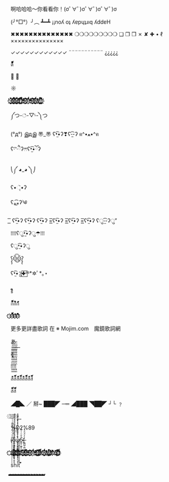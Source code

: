 啊哈哈哈～你看看你！(σﾟ∀ﾟ)σﾟ∀ﾟ)σﾟ∀ﾟ)σ

(╯°□°）╯︵ ┻━┻
¡¡noʎ oʇ ʎɐpɥʇɹıq ʎddɐH

✖✖✖✖✖✖✖✖✖✖✖✖✖✖
❍❍❍❍❍❍❍❍❍
❏
❐
❒
✗
✘
✚
•
ℓ
×××××××××××××××

✓✓✓✓✓✓✓✓✓✓✓✓
¨¨¨¨¨¨¨¨¨¨¨
¿¿¿¿¿

ด้้้้้็็็็็้้้้้็็็็็้้้้้้้้็็็็็้้้้้็็็็็้้้้้้้้็็็็็้้้้้็็็็็้้้้้้้้็็็็็้้้้้็็็็็็




☼

҉҉҉҉҉҉҉ͭ҉҉҉҉҉҉҉ͧ҉҉҉҉҉҉҉͌҉҉҉҉҉҉҉҉҉҉҉҉҉҉҉̷҉҉҉҉҉҉҉̕҉҉҉҉҉҉҉̵҉҉҉҉҉҉҉͔҉҉҉҉҉҉҉͓҉҉҉҉҉҉҉͍҉҉҉҉҉҉҉̫҉҉҉҉҉҉҉̬҉҉҉҉҉҉҉͚҉҉҉҉҉҉҉̦҉҉҉҉҉҉҉̭҉҉҉҉҉҉҉̭҉҉҉҉҉҉҉̖҉҉҉҉҉҉҉̰҉҉҉҉҉҉҉̻҉҉҉҉҉҉҉̭҉҉҉҉҉҉҉͇҉҉҉҉҉҉҉c҉҉҉҉҉҉҉ͧ҉҉҉҉҉҉҉̑҉҉҉҉҉҉҉̂҉҉҉҉҉҉҉͌҉҉҉҉҉҉҉̾҉҉҉҉҉҉҉ͪ҉҉҉҉҉҉҉͌҉҉҉҉҉҉҉ͥ҉҉҉҉҉҉҉̆҉҉҉҉҉҉҉̋҉҉҉҉҉҉҉̚҉҉҉҉҉҉҉͑҉҉҉҉҉҉҉͋҉҉҉҉҉҉҉ͥ҉҉҉҉҉҉҉͊҉҉҉҉҉҉҉̸҉҉҉҉҉҉҉͡҉҉҉҉҉҉҉҉҉҉҉҉҉҉҉͟҉҉҉҉҉҉҉͙҉҉҉҉҉҉҉̞҉҉҉҉҉҉҉̮҉҉҉҉҉҉҉̝҉҉҉҉҉҉҉̪҉҉҉҉҉҉҉̳҉҉҉҉҉҉҉̰҉҉҉҉҉҉҉̹҉҉҉҉҉҉҉̹҉҉҉҉҉҉҉͓҉҉҉҉҉҉҉͕҉҉҉҉҉҉҉͚҉҉҉҉҉҉҉̹҉҉҉҉҉҉҉a҉҉҉҉҉҉҉͛҉҉҉҉҉҉҉̿҉҉҉҉҉҉҉͐҉҉҉҉҉҉҉̎҉҉҉҉҉҉҉̵҉҉҉҉҉҉҉̨҉҉҉҉҉҉҉̶҉҉҉҉҉҉҉̴҉҉҉҉҉҉҉͠҉҉҉҉҉҉҉̯҉҉҉҉҉҉҉͚҉҉҉҉҉҉҉͚҉҉҉҉҉҉҉̮҉҉҉҉҉҉҉͇҉҉҉҉҉҉҉͖҉҉҉҉҉҉҉̹҉҉҉҉҉҉҉̱҉҉҉҉҉҉҉̤҉҉҉҉҉҉҉̙҉҉҉҉҉҉҉̥҉҉҉҉҉҉҉̱҉҉҉҉҉҉҉̺҉҉҉҉҉҉҉̗҉҉҉҉҉҉҉͙҉҉҉҉҉҉҉͉҉҉҉҉҉҉҉͈҉҉҉҉҉҉҉̜҉҉҉҉҉҉҉n҉҉҉҉҉҉҉̾҉҉҉҉҉҉҉ͩ҉҉҉҉҉҉҉ͫ҉҉҉҉҉҉҉̂҉҉҉҉҉҉҉̌҉҉҉҉҉҉҉̌҉҉҉҉҉҉҉̄҉҉҉҉҉҉҉ͪ҉҉҉҉҉҉҉̽҉҉҉҉҉҉҉̊҉҉҉҉҉҉҉͗҉҉҉҉҉҉҉̽҉҉҉҉҉҉҉̅҉҉҉҉҉҉҉ͩ҉҉҉҉҉҉҉̏҉҉҉҉҉҉҉̽҉҉҉҉҉҉҉͘҉҉҉҉҉҉҉͘҉҉҉҉҉҉҉͠҉҉҉҉҉҉҉̸҉҉҉҉҉҉҉̤҉҉҉҉҉҉҉̪҉҉҉҉҉҉҉̭҉҉҉҉҉҉҉̱҉҉҉҉҉҉҉̠҉҉҉҉҉҉҉͉҉҉҉҉҉҉҉̜҉҉҉҉҉҉҉͖҉҉҉҉҉҉҉͓҉҉҉҉҉҉҉ ҉҉҉҉҉҉҉̓҉҉҉҉҉҉҉̿҉҉҉҉҉҉҉̃҉҉҉҉҉҉҉̃҉҉҉҉҉҉҉͒҉҉҉҉҉҉҉͗҉҉҉҉҉҉҉̈́҉҉҉҉҉҉҉͑҉҉҉҉҉҉҉͌҉҉҉҉҉҉҉͒҉҉҉҉҉҉҉̀҉҉҉҉҉҉҉́҉҉҉҉҉҉҉̴҉҉҉҉҉҉҉̡҉҉҉҉҉҉҉̲҉҉҉҉҉҉҉̩҉҉҉҉҉҉҉͔҉҉҉҉҉҉҉̣҉҉҉҉҉҉҉̫҉҉҉҉҉҉҉͔҉҉҉҉҉҉҉̺҉҉҉҉҉҉҉̥҉҉҉҉҉҉҉H҉҉҉҉҉҉҉̋҉҉҉҉҉҉҉͆҉҉҉҉҉҉҉̔҉҉҉҉҉҉҉ͪ҉҉҉҉҉҉҉̐҉҉҉҉҉҉҉̈҉҉҉҉҉҉҉͝҉҉҉҉҉҉҉̶҉҉҉҉҉҉҉͠҉҉҉҉҉҉҉̴҉҉҉҉҉҉҉͘҉҉҉҉҉҉҉̫҉҉҉҉҉҉҉̰҉҉҉҉҉҉҉̟҉҉҉҉҉҉҉̠҉҉҉҉҉҉҉̪҉҉҉҉҉҉҉͔҉҉҉҉҉҉҉̹҉҉҉҉҉҉҉̼҉҉҉҉҉҉҉o҉҉҉҉҉҉҉̓҉҉҉҉҉҉҉̈́҉҉҉҉҉҉҉͊҉҉҉҉҉҉҉ͭ҉҉҉҉҉҉҉̾҉҉҉҉҉҉҉̈́҉҉҉҉҉҉҉ͩ҉҉҉҉҉҉҉ͬ҉҉҉҉҉҉҉̀҉҉҉҉҉҉҉̇҉҉҉҉҉҉҉H҉҉҉҉҉҉҉̋҉҉҉҉҉҉҉͆҉҉҉҉҉҉҉̔҉҉҉҉҉҉҉ͪ҉҉҉҉҉҉҉̐҉҉҉҉҉҉҉̈҉҉҉҉҉҉҉͝҉҉҉҉҉҉҉̶҉҉҉҉҉҉҉͠҉҉҉҉҉҉҉̴҉҉҉҉҉҉҉͘҉҉҉҉҉҉҉̫҉҉҉҉҉҉҉̰҉҉҉҉҉҉҉̟҉҉҉҉҉҉҉̠҉҉҉҉҉҉҉̪҉҉҉҉҉҉҉͔҉҉҉҉҉҉҉̹҉҉҉҉҉҉҉̼҉҉҉҉҉҉҉o҉҉҉҉҉҉҉̓҉҉҉҉҉҉҉̈́҉҉҉҉҉҉҉͊҉҉҉҉҉҉҉ͭ҉҉҉҉҉҉҉̾҉҉҉҉҉҉҉̈́҉҉҉҉҉҉҉ͩ҉҉҉҉҉҉҉ͬ҉҉҉҉҉҉҉̀҉҉҉҉҉҉҉̇҉҉҉҉҉҉҉̈҉҉҉҉҉҉҉ͥ҉҉҉҉҉҉҉̈҉҉҉҉҉҉҉ͨ҉҉҉҉҉҉҉̋҉҉҉҉҉҉҉̛҉҉҉҉҉҉҉͞҉҉҉҉҉҉҉̵҉҉҉҉҉҉҉͠҉҉҉҉҉҉҉̴҉҉҉҉҉҉҉͔҉҉҉҉҉҉҉̗҉҉҉҉҉҉҉̜҉҉҉҉҉҉҉̥҉҉҉҉҉҉҉ͅ҉҉҉҉҉҉҉̲҉҉҉҉҉҉҉̻҉҉҉҉҉҉҉̖҉҉҉҉҉҉҉̰҉҉҉҉҉҉҉̰҉҉҉҉҉҉҉̯҉҉҉҉҉҉҉̪҉҉҉҉҉҉҉̻҉҉҉҉҉҉҉̝҉҉҉҉҉҉҉͎҉҉҉҉҉҉҉̯҉҉҉҉҉҉҉̮҉҉҉҉҉҉҉w҉҉҉҉҉҉҉̚҉҉҉҉҉҉҉̄҉҉҉҉҉҉҉̑҉҉҉҉҉҉҉͌҉҉҉҉҉҉҉ͣ҉҉҉҉҉҉҉̀҉҉҉҉҉҉҉͟҉҉҉҉҉҉҉̴҉҉҉҉҉҉҉͟҉҉҉҉҉҉҉̜҉҉҉҉҉҉҉̬҉҉҉҉҉҉҉̠҉҉҉҉҉҉҉͕҉҉҉҉҉҉҉͙҉҉҉҉҉҉҉͖҉҉҉҉҉҉҉͇҉҉҉҉҉҉҉̼҉҉҉҉҉҉҉͖҉҉҉҉҉҉҉͎҉҉҉҉҉҉҉̠҉҉҉҉҉҉҉͍҉҉҉҉҉҉҉̠҉҉҉҉҉҉҉̞҉҉҉҉҉҉҉̜҉҉҉҉҉҉҉ ҉҉҉҉҉҉҉ͭ҉҉҉҉҉҉҉ͧ҉҉҉҉҉҉҉͌҉҉҉҉҉҉҉҉҉҉҉҉҉҉҉̷҉҉҉҉҉҉҉̕҉҉҉҉҉҉҉̵҉҉҉҉҉҉҉͔҉҉҉҉҉҉҉͓҉҉҉҉҉҉҉͍҉҉҉҉҉҉҉̫҉҉҉҉҉҉҉̬҉҉҉҉҉҉҉͚҉҉҉҉҉҉҉̦҉҉҉҉҉҉҉̭҉҉҉҉҉҉҉̭҉҉҉҉҉҉҉̖҉҉҉҉҉҉҉̰҉҉҉҉҉҉҉̻҉҉҉҉҉҉҉̭҉҉҉҉҉҉҉͇҉҉҉҉҉҉҉

༼つ-்-▽-்-༽つ

(°д°)
இдஇ
〠_〠
ʕ•̫͡•ʔ❣ʕ-̼͡-ʔ
ฅ^•ﻌ•^ฅ

ʕ·͡ˑ·ཻʔෆ⃛ʕ•̫͡•ོʔ

⎝༼ ◕_◕ ༽⎠

ʕ•ૅૄ•ʔ

ʕ⁎̯͡⁎ʔ༄

͟͟͞
ʕ•̫͡•ʔ ʕ•̫͡•ʔ ʕ•̫͡•ʔ
 =͟͟͞͞ʕ•̫͡•ʔ =͟͟͞͞ʕ•̫͡•ʔ =͟͟͞͞ʕ•̫͡•ʔ
ʕु-̫͡-ʔु”

 ⁞⁞⁞⁞ʕु•̫͡•ʔु☂⁞⁞⁞


 ʕु•̫͡•ʔु

 ʕ̡̢̡ʘ̅͟͜͡ʘ̲̅ʔ̢̡̢

ʕ•̫͡•ॽु✚⃞ྉ*✲ﾟ*｡⋆

ธิิิิิิิิิิิิิิิิิิิิิิิิิ

ก็็็็็็็็็็็็็็็็็็็็กิิิิิิิิิิิิิิิิิิิิก้้้้้้้้้้้้้้้้้้้้

҉҉҉҉҉҉҉҉҉҉҉҉҉҉҉҉҉҉ก็็็็็็็็็็็็็็็็็็็็҉҉҉҉҉҉҉҉҉҉҉҉҉҉҉҉҉҉҉҉҉҉҉҉҉҉҉҉҉҉҉҉҉҉҉҉҉҉҉ก้้้้้้้้้้้้้้้้้้้้҉҉҉҉҉҉҉҉҉҉҉҉҉҉҉҉҉҉กิิิิิิิิิิิิิิิิิิิิ҉҉҉҉҉҉҉҉҉҉҉҉҉҉҉҉҉҉҉҉҉

更多更詳盡歌詞 在 ※ Mojim.com　魔鏡歌詞網

あ

สุุุุุุุุุุุุุุุุุุุุุุุุุุุุุุุุุุ

!͙̜͈̈̀̈́͒̔ͩ͂̍̐͛͊ͫͯ͗͑͐͘͢!͙̜͈̈̀̈́͒̔ͩ͂̍̐͛͊ͫͯ͗͑͐͘͢!͙̜͈̈̀̈́͒̔ͩ͂̍̐͛͊ͫͯ͗͑͐͘͢!͙̜͈̈̀̈́͒̔ͩ͂̍̐͛͊ͫͯ͗͑͐͘͢

ส้้้้้้้้้้้้้ส็็็็็็็็็็็็็ส้้้้้้้้้้้้้ส็็็็็็็็็็็็็ส้้้้้้้้้้้้้ส็็็็็็็็็็็็็ส้้้้้้้้้้้้้ส็็็็็็็็็็็็็

ส็็็็็็็็็็็็็็็็็็็็็็็็็็็็็็็็็็็็็็็็็็็็็็็็็็็็็็็็็ส็็็็็็็็็็็็็็็็็็็็็็็็็็็็็็็็็็็็็็็็็็็็็็็็็็็็็็็็็

   ◢█◣   ／  掰~
   ███◤ ─═
◢███
◥██◤
   ┘└
﹖

҉ ҉ ҉ ҉ ҉

%D2%89

(̴̅ͤ̈́̈́̂̒̄̄́͂̃ͩ͑̀͟б̞̰̹͇̰̯͚̹̻͕̼̬̯̺̘ͥͭ̐͗ͧ̚͟͠ω̱̥͎̫̥͖͉̮̲̥͙̺̯̝̉̄͑ͩ͂͌͐̾ͭ͑ͣͤ̄̑ͦ̋̈͗͘͢б̴͚̣̠͖͈̠̜̳͐̆ͧͭͩ̇́)̶̛̱̲̪͖̣̪̤̟͎̝͐̍̍̈́̑ͣͧ

҉҉҉҉҉҉҉҉҉҉҉҉҉҉҉҉҉҉a҉҉҉҉҉҉҉͛҉҉҉҉҉҉҉̿҉҉҉҉҉҉҉͐҉҉҉҉҉҉҉̎҉҉҉҉҉҉҉̵҉҉҉҉҉҉҉̨҉҉҉҉҉҉҉̶҉҉҉҉҉҉҉̴҉҉҉҉҉҉҉͠҉҉҉҉҉҉҉̯҉҉҉҉҉҉҉͚҉҉҉҉҉҉҉͚҉҉҉҉҉҉҉̮҉҉҉҉҉҉҉͇҉҉҉҉҉҉҉͖҉҉҉҉҉҉҉̹҉҉҉҉҉҉҉̱҉҉҉҉҉҉҉̤҉҉҉҉҉҉҉̙҉҉҉҉҉҉҉̥҉҉҉҉҉҉҉̱҉҉҉҉҉҉҉̺҉҉҉҉҉҉҉̗҉҉҉҉҉҉҉͙҉҉҉҉҉҉҉͉҉҉҉҉҉҉҉͈҉҉҉҉҉҉҉̜҉҉҉҉҉҉҉ธิิิิิิิิิิิิิิิิิิิิิิิิิิิ҉҉҉҉҉҉҉҉҉҉҉҉҉҉҉҉҉҉҉҉҉҉҉҉҉҉҉҉҉҉҉҉҉҉҉҉҉҉҉҉҉҉҉҉҉҉҉҉҉҉҉҉҉҉҉҉҉҉҉҉҉҉҉҉҉҉҉҉҉҉҉҉҉҉҉҉҉҉҉҉҉҉҉҉҉҉҉҉҉҉҉҉҉҉҉҉҉҉҉҉҉҉҉҉҉҉҉҉҉҉҉҉҉҉҉҉҉҉҉҉҉҉҉҉҉҉҉҉҉҉҉҉҉҉҉҉҉҉҉҉҉҉҉҉҉҉҉҉҉҉҉҉҉҉҉҉҉҉҉҉҉҉҉҉҉҉҉҉҉҉҉҉҉҉҉҉҉҉҉҉҉҉҉҉҉҉҉҉҉҉҉҉҉҉҉҉҉҉҉҉҉҉҉҉҉҉҉҉҉҉҉҉҉҉҉҉҉҉҉҉҉҉҉҉҉҉҉҉҉҉҉҉҉҉҉҉҉҉҉҉҉҉҉҉҉҉҉҉҉҉҉҉҉҉҉҉҉҉҉҉҉҉҉҉҉҉҉҉҉҉҉҉҉҉҉҉҉҉҉҉҉҉҉҉҉҉҉҉҉҉҉҉҉҉҉҉҉҉҉҉҉҉҉҉҉҉҉҉҉҉҉҉҉҉҉҉҉҉҉҉҉҉҉҉҉҉҉҉҉҉҉҉҉҉҉҉҉҉҉҉҉҉҉҉҉҉҉҉҉҉҉҉҉҉҉҉҉҉҉҉҉҉҉҉҉҉҉҉҉҉҉҉҉҉҉҉҉҉ ҉҉҉҉҉҉҉̓҉҉҉҉҉҉҉̿҉҉҉҉҉҉҉̃҉҉҉҉҉҉҉̃҉҉҉҉҉҉҉͒҉҉҉҉҉҉҉͗҉҉҉҉҉҉҉̈́҉҉҉҉҉҉҉͑҉҉҉҉҉҉҉͌҉҉҉҉҉҉҉͒҉҉҉҉҉҉҉̀҉҉҉҉҉҉҉́҉҉҉҉҉҉҉̴҉҉҉҉҉҉҉̡҉҉҉҉҉҉҉̲҉҉҉҉҉҉҉̩҉҉҉҉҉҉҉͔҉҉҉҉҉҉҉̣҉҉҉҉҉҉҉̫҉҉҉҉҉҉҉͔҉҉҉҉҉҉҉̺҉҉҉҉҉҉҉̥҉҉҉҉҉҉҉ธิิิิิิิิิิิิิิิิิิิิิิิิิิิ҉҉҉҉҉҉҉҉҉҉҉҉҉҉҉҉҉҉҉҉҉҉҉҉҉҉҉҉҉҉҉҉҉҉҉҉҉҉҉҉҉҉҉҉҉҉҉҉҉҉҉҉҉҉҉҉҉҉҉҉҉҉҉҉҉҉҉҉҉҉҉҉҉҉҉҉҉҉҉҉҉҉҉҉҉҉҉҉҉҉҉҉҉҉҉҉҉҉҉҉҉҉҉҉҉҉҉҉҉҉҉҉҉҉҉҉҉҉҉҉҉҉҉҉҉҉҉҉҉҉҉҉҉҉҉҉҉҉҉҉҉҉҉҉҉҉҉҉҉҉҉҉҉҉҉҉҉҉҉҉҉҉҉҉҉҉҉҉҉҉҉҉҉҉҉҉҉҉҉҉҉҉҉҉҉҉҉҉҉҉҉҉҉҉҉҉҉҉҉҉҉҉҉҉҉҉҉҉҉҉҉҉҉҉҉҉҉҉҉҉҉҉҉҉҉҉҉҉҉҉҉҉҉҉҉҉҉҉҉҉҉҉҉҉҉҉҉҉҉҉҉҉҉҉҉҉҉҉҉҉҉҉҉҉҉҉҉҉҉҉҉҉҉҉҉҉҉҉҉҉҉҉҉҉҉҉҉҉҉҉҉҉҉҉҉҉҉҉҉҉҉҉҉҉҉҉҉҉҉҉҉҉҉҉҉҉҉҉҉҉҉҉҉҉҉҉҉҉҉҉҉҉҉҉҉҉҉҉҉҉҉҉҉҉҉҉҉҉҉҉҉҉҉҉҉҉҉҉҉҉҉҉҉҉҉҉҉҉҉҉҉҉҉҉҉҉҉҉ส้้้้้้้้้้้้้้้้้้้้้้้้้้้҉҉҉҉҉҉҉҉҉҉҉҉҉҉҉҉҉҉҉҉҉҉҉҉҉҉҉҉҉҉҉҉҉҉҉҉҉҉҉҉҉҉҉҉҉҉҉҉҉҉҉҉҉҉҉҉҉҉҉҉҉҉҉҉҉҉҉҉҉҉҉҉҉҉҉҉҉҉҉҉҉҉҉҉҉҉҉҉҉҉҉҉҉҉҉҉҉҉҉҉҉҉҉҉҉҉҉҉҉҉҉҉҉҉҉҉҉҉҉҉҉҉҉҉҉҉҉҉҉҉҉҉҉҉҉҉҉҉҉҉҉҉҉҉҉҉҉҉҉҉҉҉҉҉҉҉҉҉҉҉҉҉҉҉҉҉҉҉҉҉҉҉҉҉҉҉҉҉҉҉҉҉҉҉҉҉҉҉҉҉҉҉҉҉҉҉҉҉҉҉҉҉҉҉҉҉҉҉҉҉҉҉҉҉҉҉҉҉҉҉҉҉҉҉҉҉҉҉҉҉҉҉҉҉҉҉҉҉҉҉҉҉҉҉҉҉҉҉҉҉҉҉҉҉҉҉҉҉҉҉҉҉҉҉҉҉҉҉҉҉҉҉҉҉҉҉҉҉҉҉҉҉҉҉҉҉҉҉҉҉҉҉҉҉҉҉҉҉҉҉҉҉҉҉҉҉҉҉҉҉҉҉҉҉҉҉҉҉҉҉҉҉҉҉҉҉҉҉҉҉҉҉҉҉҉҉҉҉҉҉҉҉҉҉҉҉҉҉҉҉҉҉҉҉҉҉҉҉҉҉҉҉҉҉҉҉҉҉҉҉҉҉҉҉҉҉҉҉҉҉҉҉҉҉҉҉҉҉҉҉҉҉҉҉҉҉҉҉҉҉҉҉҉҉҉҉҉҉҉҉҉҉҉҉҉҉҉҉҉҉҉ͭ҉҉҉҉҉҉҉ͧ҉҉҉҉҉҉҉͌҉҉҉҉҉҉҉҉҉҉҉҉҉҉҉̷҉҉҉҉҉҉҉̕҉҉҉҉҉҉҉̵҉҉҉҉҉҉҉͔҉҉҉҉҉҉҉͓҉҉҉҉҉҉҉͍҉҉҉҉҉҉҉̫҉҉҉҉҉҉҉̬҉҉҉҉҉҉҉͚҉҉҉҉҉҉҉̦҉҉҉҉҉҉҉̭҉҉҉҉҉҉҉̭҉҉҉҉҉҉҉̖҉҉҉҉҉҉҉̰҉҉҉҉҉҉҉̻҉҉҉҉҉҉҉̭҉҉҉҉҉҉҉͇҉҉҉҉҉҉҉c҉҉҉҉҉҉҉ͧ҉҉҉҉҉҉҉̑҉҉҉҉҉҉҉̂҉҉҉҉҉҉҉͌҉҉҉҉҉҉҉̾҉҉҉҉҉҉҉ͪ҉҉҉҉҉҉҉͌҉҉҉҉҉҉҉ͥ҉҉҉҉҉҉҉̆҉҉҉҉҉҉҉̋҉҉҉҉҉҉҉̚҉҉҉҉҉҉҉͑҉҉҉҉҉҉҉͋҉҉҉҉҉҉҉ͥ҉҉҉҉҉҉҉͊҉҉҉҉҉҉҉̸҉҉҉҉҉҉҉͡҉҉҉҉҉҉҉҉҉҉҉҉҉҉҉͟҉҉҉҉҉҉҉͙҉҉҉҉҉҉҉̞҉҉҉҉҉҉҉̮҉҉҉҉҉҉҉̝҉҉҉҉҉҉҉̪҉҉҉҉҉҉҉̳҉҉҉҉҉҉҉̰҉҉҉҉҉҉҉̹҉҉҉҉҉҉҉̹҉҉҉҉҉҉҉͓҉҉҉҉҉҉҉͕҉҉҉҉҉҉҉͚҉҉҉҉҉҉҉̹҉҉҉҉҉҉҉H҉҉҉҉҉҉҉̋҉҉҉҉҉҉҉͆҉҉҉҉҉҉҉̔҉҉҉҉҉҉҉ͪ҉҉҉҉҉҉҉̐҉҉҉҉҉҉҉̈҉҉҉҉҉҉҉͝҉҉҉҉҉҉҉̶҉҉҉҉҉҉҉͠҉҉҉҉҉҉҉̴҉҉҉҉҉҉҉͘҉҉҉҉҉҉҉̫҉҉҉҉҉҉҉̰҉҉҉҉҉҉҉̟҉҉҉҉҉҉҉̠҉҉҉҉҉҉҉̪҉҉҉҉҉҉҉͔҉҉҉҉҉҉҉̹҉҉҉҉҉҉҉̼҉҉҉҉҉҉҉o҉҉҉҉҉҉҉̓҉҉҉҉҉҉҉̈́҉҉҉҉҉҉҉͊҉҉҉҉҉҉҉ͭ҉҉҉҉҉҉҉̾҉҉҉҉҉҉҉̈́҉҉҉҉҉҉҉ͩ҉҉҉҉҉҉҉ͬ҉҉҉҉҉҉҉̀҉҉҉҉҉҉҉̇҉҉҉҉҉҉҉H҉҉҉҉҉҉҉̋҉҉҉҉҉҉҉͆҉҉҉҉҉҉҉̔҉҉҉҉҉҉҉ͪ҉҉҉҉҉҉҉̐҉҉҉҉҉҉҉̈҉҉҉҉҉҉҉͝҉҉҉҉҉҉҉̶҉҉҉҉҉҉҉͠҉҉҉҉҉҉҉̴҉҉҉҉҉҉҉͘҉҉҉҉҉҉҉̫҉҉҉҉҉҉҉̰҉҉҉҉҉҉҉̟҉҉҉҉҉҉҉̠҉҉҉҉҉҉҉̪҉҉҉҉҉҉҉͔҉҉҉҉҉҉҉̹҉҉҉҉҉҉҉̼҉҉҉҉҉҉҉ ҉҉҉҉҉҉҉ͭ҉҉҉҉҉҉҉ͧ҉҉҉҉҉҉҉͌҉҉҉҉҉҉҉҉҉҉҉҉҉҉҉̷҉҉҉҉҉҉҉̕҉҉҉҉҉҉҉̵҉҉҉҉҉҉҉͔҉҉҉҉҉҉҉͓҉҉҉҉҉҉҉͍҉҉҉҉҉҉҉̫҉҉҉҉҉҉҉̬҉҉҉҉҉҉҉͚҉҉҉҉҉҉҉̦҉҉҉҉҉҉҉̭҉҉҉҉҉҉҉̭҉҉҉҉҉҉҉̖҉҉҉҉҉҉҉̰҉҉҉҉҉҉҉̻҉҉҉҉҉҉҉̭҉҉҉҉҉҉҉͇҉҉҉҉҉҉҉ส็็็็็็็็็็็็็็็҉҉҉҉҉҉҉҉҉҉҉҉҉҉҉҉҉҉҉҉҉҉҉҉҉҉҉҉҉҉҉҉҉҉҉҉҉҉҉҉҉҉҉҉҉҉҉҉҉҉҉҉҉҉҉҉҉҉҉҉҉҉҉҉҉҉҉҉҉҉҉҉҉҉҉҉҉҉҉҉҉҉҉҉҉҉҉҉҉҉҉҉҉҉҉҉҉҉҉҉҉҉҉҉҉҉҉҉҉҉҉҉҉҉҉҉҉҉҉҉҉҉҉҉҉҉҉҉҉҉҉҉҉҉҉҉҉҉҉҉҉҉҉҉҉҉҉҉҉҉҉҉҉҉҉҉҉҉҉҉҉҉҉҉҉҉҉҉҉҉҉҉҉҉҉҉҉҉҉҉҉҉҉҉҉҉҉҉҉҉҉҉҉҉҉҉҉҉҉҉҉҉҉҉҉҉҉҉҉҉҉҉҉҉҉҉҉҉҉҉҉҉҉҉҉҉҉҉҉҉҉҉҉҉҉҉҉҉҉҉҉҉҉҉҉҉҉҉҉҉҉҉҉҉҉҉҉҉҉҉҉҉҉҉҉҉҉҉҉҉҉҉҉҉҉҉҉҉҉҉҉҉҉҉҉҉҉҉o҉҉҉҉҉҉҉̓҉҉҉҉҉҉҉̈́҉҉҉҉҉҉҉͊҉҉҉҉҉҉҉ͭ҉҉҉҉҉҉҉̾҉҉҉҉҉҉҉̈́҉҉҉҉҉҉҉ͩ҉҉҉҉҉҉҉ͬ҉҉҉҉҉҉҉̀҉҉҉҉҉҉҉̇҉҉҉҉҉҉҉̈҉҉҉҉҉҉҉ͥ҉҉҉҉҉҉҉̈҉҉҉҉҉҉҉ͨ҉҉҉҉҉҉҉̋҉҉҉҉҉҉҉̛҉҉҉҉҉҉҉͞҉҉҉҉҉҉҉̵҉҉҉҉҉҉҉͠҉҉҉҉҉҉҉̴҉҉҉҉҉҉҉͔҉҉҉҉҉҉҉̗҉҉҉҉҉҉҉̜҉҉҉҉҉҉҉̥҉҉҉҉҉҉҉ͅ҉҉҉҉҉҉҉̲҉҉҉҉҉҉҉̻҉҉҉҉҉҉҉̖҉҉҉҉҉҉҉̰҉҉҉҉҉҉҉̰҉҉҉҉҉҉҉̯҉҉҉҉҉҉҉̪҉҉҉҉҉҉҉̻҉҉҉҉҉҉҉̝҉҉҉҉҉҉҉͎҉҉҉҉҉҉҉̯҉҉҉҉҉҉҉̮҉҉҉҉҉҉҉w҉҉҉҉҉҉҉̚҉҉҉҉҉҉҉̄҉҉҉҉҉҉҉̑҉҉҉҉҉҉҉͌҉҉҉҉҉҉҉ͣ҉҉҉҉҉҉҉̀҉҉҉҉҉҉҉͟҉҉҉҉҉҉҉̴҉҉҉҉҉҉҉͟҉҉҉҉҉҉҉̜҉҉҉҉҉҉҉̬҉҉҉҉҉҉҉̠҉҉҉҉҉҉҉͕҉҉҉҉҉҉҉͙҉҉҉҉҉҉҉͖҉҉҉҉҉҉҉͇҉҉҉҉҉҉҉̼҉҉҉҉҉҉҉͖҉҉҉҉҉҉҉͎҉҉҉҉҉҉҉̠҉҉҉҉҉҉҉͍҉҉҉҉҉҉҉̠҉҉҉҉҉҉҉̞҉҉҉҉҉҉҉̜҉҉҉҉҉҉҉ส้้้้้้้้้้้้้้้้้้้้้้้้้้้҉҉҉҉҉҉҉҉҉҉҉҉҉҉҉҉҉҉҉҉҉҉҉҉҉҉҉҉҉҉҉҉҉҉҉҉҉҉҉҉҉҉҉҉҉҉҉҉҉҉҉҉҉҉҉҉҉҉҉҉҉҉҉҉҉҉҉҉҉҉҉҉҉҉҉҉҉҉҉҉҉҉҉҉҉҉҉҉҉҉҉҉҉҉҉҉҉҉҉҉҉҉҉҉҉҉҉҉҉҉҉҉҉҉҉҉҉҉҉҉҉҉҉҉҉҉҉҉҉҉҉҉҉҉҉҉҉҉҉҉҉҉҉҉҉҉҉҉҉҉҉҉҉҉҉҉҉҉҉҉҉҉҉҉҉҉҉҉҉҉҉҉҉҉҉҉҉҉҉҉҉҉҉҉҉҉҉҉҉҉҉҉҉҉҉҉҉҉҉҉҉҉҉҉҉҉҉҉҉҉҉҉҉҉҉҉҉҉҉҉҉҉҉҉҉҉҉҉҉҉҉҉҉҉҉҉҉҉҉҉҉҉҉҉҉҉҉҉҉҉҉҉҉҉҉҉҉҉҉҉҉҉҉҉҉҉҉҉҉҉҉҉҉҉҉҉҉҉҉҉҉҉҉҉҉҉҉҉҉҉҉҉҉҉҉҉҉҉҉҉҉҉҉҉҉҉҉҉҉҉҉҉҉҉҉҉҉҉҉҉҉҉҉҉҉҉҉҉҉҉҉҉҉҉҉҉҉҉҉҉҉҉҉҉҉҉҉҉҉҉҉҉҉҉҉҉҉҉҉҉҉҉҉҉҉҉҉҉҉҉҉҉҉҉҉҉҉҉҉҉҉҉҉҉҉҉҉҉҉҉҉҉҉҉҉҉҉҉҉҉҉҉҉҉҉҉҉҉҉҉҉҉҉҉҉҉҉҉҉҉҉҉҉҉҉҉҉҉҉҉҉҉҉҉҉҉҉҉҉҉҉҉҉҉҉҉҉҉҉҉҉҉҉҉҉҉҉҉҉҉҉҉҉҉҉҉҉҉҉҉҉҉҉҉҉҉҉҉҉҉҉҉҉҉҉҉҉҉҉҉҉҉҉҉҉҉҉҉҉҉҉҉҉҉҉҉҉҉҉҉҉҉҉҉҉҉҉҉҉҉҉҉҉҉҉҉҉҉҉҉҉҉҉҉҉҉҉҉҉҉҉҉҉҉҉҉҉҉҉҉҉҉҉҉҉҉҉҉҉҉҉҉҉҉҉҉҉҉҉҉҉҉҉҉҉҉҉҉҉҉҉҉҉҉҉҉҉҉҉҉҉҉҉҉҉҉҉҉҉҉҉҉҉҉҉҉҉҉҉҉҉҉҉҉҉҉҉҉҉҉҉҉҉҉҉҉҉҉҉҉҉҉҉҉҉҉҉҉҉҉҉҉҉҉҉҉҉҉҉҉҉҉҉҉҉҉҉҉҉҉҉҉҉҉҉҉ธิิิิิิิิิิิิิิิิิิิิิิิิิิิ҉҉҉҉҉҉҉҉҉҉҉҉҉҉҉҉҉҉҉҉҉҉҉҉҉҉҉҉҉҉҉҉҉҉҉҉҉҉҉҉҉҉҉҉҉҉҉҉҉҉҉҉҉҉҉҉҉҉҉҉҉҉҉҉҉҉҉҉҉҉҉҉҉҉҉҉҉҉҉҉҉҉҉҉҉҉҉҉҉҉҉҉҉҉҉҉҉҉҉҉҉҉҉҉҉҉҉҉҉҉҉҉҉҉҉҉҉҉҉҉҉҉҉҉҉҉҉҉҉҉҉҉҉҉҉҉҉҉҉҉҉҉҉҉҉҉҉҉҉҉҉҉҉҉҉҉҉҉҉҉҉҉҉҉҉҉҉҉҉҉҉҉҉҉҉҉҉҉҉҉҉҉҉҉҉҉҉҉҉҉҉҉҉҉҉҉҉҉҉҉҉҉҉҉҉҉҉҉҉҉҉҉҉҉҉҉҉҉҉҉҉҉҉҉҉҉҉҉҉҉҉҉҉҉҉҉҉҉҉҉҉҉҉҉҉҉҉҉҉҉҉҉҉҉҉҉҉҉҉҉҉҉҉҉҉҉҉҉҉҉҉҉҉҉҉҉҉҉҉҉҉҉҉҉҉҉҉҉҉҉҉҉҉҉҉҉҉҉҉҉҉҉҉҉҉҉҉҉҉҉҉҉҉҉҉҉҉҉҉҉҉҉҉҉҉҉҉҉҉҉҉҉҉҉҉҉҉҉҉҉҉҉҉҉҉҉҉҉҉҉҉҉҉҉҉҉҉҉҉҉҉҉҉҉҉҉҉҉҉҉҉҉҉҉҉҉҉҉҉҉҉҉҉҉҉҉҉҉҉҉҉҉҉҉҉҉҉҉҉҉҉҉҉҉҉҉҉҉҉҉҉҉҉҉҉҉҉҉҉҉҉҉҉҉҉҉҉҉҉҉҉҉҉҉҉҉҉҉҉҉҉҉҉҉҉҉҉҉҉҉҉҉҉҉҉҉҉҉҉҉҉҉҉҉҉҉҉҉҉҉҉҉҉҉҉҉҉҉҉҉҉҉҉҉҉҉҉҉҉҉҉҉҉҉҉҉҉҉҉҉҉҉҉҉҉҉҉҉҉҉҉҉҉҉҉҉҉҉҉҉҉҉҉҉҉҉҉҉҉҉҉҉҉҉҉҉҉҉҉҉҉҉҉҉҉҉҉҉҉҉҉҉҉҉҉҉҉҉҉҉҉҉҉҉҉҉҉҉҉҉҉҉҉҉҉҉҉҉҉҉҉҉҉҉҉҉҉҉҉҉҉҉҉҉҉҉҉҉҉҉҉҉҉҉҉҉҉҉҉҉҉҉҉҉҉҉҉҉҉҉҉҉҉҉҉҉҉҉҉҉҉҉҉҉҉҉҉҉҉҉n҉҉҉҉҉҉҉̾҉҉҉҉҉҉҉ͩ҉҉҉҉҉҉҉ͫ҉҉҉҉҉҉҉̂҉҉҉҉҉҉҉̌҉҉҉҉҉҉҉̌҉҉҉҉҉҉҉̄҉҉҉҉҉҉҉ͪ҉҉҉҉҉҉҉̽҉҉҉҉҉҉҉̊҉҉҉҉҉҉҉͗҉҉҉҉҉҉҉̽҉҉҉҉҉҉҉̅҉҉҉҉҉҉҉ͩ҉҉҉҉҉҉҉̏҉҉҉҉҉҉҉̽҉҉҉҉҉҉҉͘҉҉҉҉҉҉҉͘҉҉҉҉҉҉҉͠҉҉҉҉҉҉҉̸҉҉҉҉҉҉҉̤҉҉҉҉҉҉҉̪҉҉҉҉҉҉҉̭҉҉҉҉҉҉҉̱҉҉҉҉҉҉҉̠҉҉҉҉҉҉҉͉҉҉҉҉҉҉҉̜҉҉҉҉҉҉҉͖҉҉҉҉҉҉҉͓҉҉҉҉҉҉҉ส็็็็҉҉҉҉҉҉҉҉҉҉҉҉҉҉҉҉҉҉҉҉҉҉҉҉҉҉҉҉҉҉҉҉҉҉҉҉҉҉҉҉҉҉҉҉҉҉҉҉҉҉҉҉҉҉҉҉҉҉҉҉҉҉҉҉҉҉҉҉҉҉҉҉҉҉҉҉҉҉҉҉҉҉҉҉҉҉҉҉҉҉҉҉҉҉҉҉҉҉҉҉҉҉҉҉҉҉҉҉҉҉҉҉҉҉҉҉҉҉҉҉҉҉҉҉҉҉҉҉҉҉҉҉҉҉҉҉҉҉҉҉҉҉҉҉҉҉҉҉҉҉҉҉҉҉҉҉҉҉҉҉҉҉҉҉҉҉҉҉҉҉҉҉҉҉҉҉҉҉҉҉҉҉҉҉҉҉҉҉҉҉҉҉҉҉҉҉҉҉҉҉҉҉҉҉҉҉҉҉҉҉҉҉҉҉҉҉҉҉҉҉҉҉҉҉҉҉҉҉҉҉҉҉҉҉҉҉҉҉҉҉҉҉҉҉҉҉҉҉҉҉҉҉҉҉҉҉҉҉҉҉҉҉҉҉҉҉҉҉҉҉

s̀̀̀̀̀̀̀̀̀̀̀̀̀̀̀̀̀̀̀̀̀h̐̐̐̐̐̐̐̐̐̐̐̐̐̐̐̐̐̐̐̐̐̐̐̐̐̐̐̐̐̐i̔̔̔̔̔̔̔̔̔̔̔̔̔̔̔̔̔̔̔̔̔̔̔̔̔̔̔̔̔̔t̑̑̑̑̑̑̑̑̑̑̑̑̑̑̑̑̑̑̑̑̑̑ ้้้้้้้้้้้้้้้้้้้้้้้้้้้้้้้้้้้้้้้้้้้้้้้้้้

 ้้้้้้้้้้้้้้้้้้้้้้้้้้้้้้้้้้้้้้้้้้้้้้้้้้็็็็็็็็็็็็็็็็็็็็็็ ้้้้้้้้้้้้้้้้้้้้้้้้้้้้้้้้้้้้้้้้้้้้้้้้้้็็็็็็็็็็็็็็็็็็็็็็ ้้้้้้้้้้้้้้้้้้้้้้้้้้้้้้้้้้้้้้้้้้้้้้้้้้็็็็็็็็็็็็็็็็็็็็็็ ้้้้้้้้้้้้้้้้้้้้้้้้้้้้้้้้้้้้้้้้้้้้้้้้้้็็็็็็็็็็็็็็็็็็็็็็ ้้้้้้้้้้้้้้้้้้้้้้้้้้้้้้้้้้้้้้้้้้้้้้้้้้็็็็็็็็็็็็็็็็็็็็็็ ้้้้้้้้้้้้้้้้้้้้้้้้้้้้้้้้้้้้้้้้้้้้้้้้้้็็็็็็็็็็็็็็็็็็็็็็ ้้้้้้้้้้้้้้้้้้้้้้้้้้้้้้้้้้้้้้้้้้้้้้้้้้็็็็็็็็็็็็็็็็็็็็็็ ้้้้้้้้้้้้้้้้้้้้้้้้้้้้้้้้้้้้้้้้้้้้้้้้้้็็็็็็็็็็็็็็็็็็็็็็ ้้้้้้้้้้้้้้้้้้้้้้้้้้้้้้้้้้้้้้้้้้้้้้้้้้็็็็็็็็็็็็็็็็็็็็็็ ้้้้้้้้้้้้้้้้้้้้้้้้้้้้้้้้้้้้้้้้้้้้้้้้้้็็็็็็็็็็็็็็็็็็็็็็ ้้้้้้้้้้้้้้้้้้้้้้้้้้้้้้้้้้้้้้้้้้้้้้้้้้็็็็็็็็็็็็็็็็็็็็็็ ้้้้้้้้้้้้้้้้้้้้้้้้้้้้้้้้้้้้้้้้้้้้้้้้้้็็็็็็็็็็็็็็็็็็็็็ ้้้้้้้้้้้้้้้้้้้้้้้้้้้้้้้้้้้้้้้้้้้้้้้้้้็็็็็็็็็็็็็็็็็็็็็็ ้้้้้้้้้้้้้้้้้้้้้้้้้้้้้้้้้้้้้้้้้้้้้้้้้้็็็็็็็็็็็็็็็็็็็็็็ ้้้้้้้้้้้้้้้้้้้้้้้้้้้้้้้้้้้้้้้้้้้้้้้้้้็็็็็็็็็็็็็็็็็็็็็็ ็็็็็็็็็็็็็็็็็็็็็็็็็็็็็็็็็็็็็็็็็็็็็็็็็็็็็็็็็็็็็็็็็็็็็็็็ ็็็็็็็็็็็็็็็็็็็็็็็็็็็็็็็็็็็็็็็็็็็็็็็็็็็็็็็็็็็็็็็็็็็็็็็็ ็็็็็็็็็็็็็็็็็็็็็็็็็็็็็็็็็็็็็็็็็็็็็็็็็็็็็็็็็็็็็็็็็็็็็็็็ ็็็็็็็็็็็็็็็็็็็็็็็็็็็็็็็็็็็็็็็็็็็็็็็็็็็็็็็็็็็็็็็็็็็็็็็็ ็็็็็็็็็็็็็็็็็็็็็็็็็็็็็็็็็็็็็็็็็็็็็็็็็็็็็็็็็็็็็็็็็็็็็็็็ ็็็็็็็็็็็็็็็็็็็็็็็็็็็็็็็็็็็็็็็็็็็็็็็็็็็็็็็็็็็็็็็็็็็็็็็็ ็็็็็็็็็็็็็็็็็็็็็็็็็็็็็็็็็็็็็็็็็็็็็็็็็็็็็็็็็็็็็็็็็็็็็็็็ ็็็็็็็็็็็็็็็็็็็็็็็็็็็็็็็็็็็็็็็็็็็็็็็็็็็็็็็็็็็็็็็็็็็็็็็็ ็็็็็็็็็็็็็็็็็็็็็็็็็็็็็็็็็็็็็็็็็็็็็็็็็็็็็็็็็็็็็็็็็็็็็็็็ ็็็็็็็็็็็็็็็็็็็็็็็็็็็็็็็็็็็็็็็็็็็็็็็็็็็็็็็็็็็็็็็็็็็็็็็็ ็็็็็็็็็็็็็็็็็็็็็็็็็็็็็็็็็็็็็็็็็็็็็็็็็็็็็็็็็็็็็็็็็็็็็็็็ ็็็็็็็็็็็็็็็็็็็็็็็็็็็็็็็็็็็็็็็็็็็็็็็็็็็็็็็็็็็็็็็็็็็็็็็็
